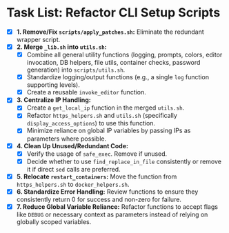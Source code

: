 # Task List: Refactor CLI Setup Scripts

- [x] **1. Remove/Fix `scripts/apply_patches.sh`:** Eliminate the redundant wrapper script.
- [x] **2. Merge `_lib.sh` into `utils.sh`:**
    - [x] Combine all general utility functions (logging, prompts, colors, editor invocation, DB helpers, file utils, container checks, password generation) into `scripts/utils.sh`.
    - [x] Standardize logging/output functions (e.g., a single `log` function supporting levels).
    - [x] Create a reusable `invoke_editor` function.
- [x] **3. Centralize IP Handling:**
    - [x] Create a `get_local_ip` function in the merged `utils.sh`.
    - [x] Refactor `https_helpers.sh` and `utils.sh` (specifically `display_access_options`) to use this function.
    - [x] Minimize reliance on global IP variables by passing IPs as parameters where possible.
- [x] **4. Clean Up Unused/Redundant Code:**
    - [x] Verify the usage of `safe_exec`. Remove if unused.
    - [x] Decide whether to use `find_replace_in_file` consistently or remove it if direct `sed` calls are preferred.
- [x] **5. Relocate `restart_containers`:** Move the function from `https_helpers.sh` to `docker_helpers.sh`.
- [x] **6. Standardize Error Handling:** Review functions to ensure they consistently return 0 for success and non-zero for failure.
- [x] **7. Reduce Global Variable Reliance:** Refactor functions to accept flags like `DEBUG` or necessary context as parameters instead of relying on globally scoped variables.